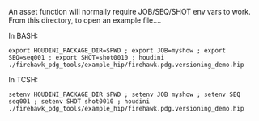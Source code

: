 

An asset function will normally require JOB/SEQ/SHOT env vars to work.
From this directory, to open an example file....

In BASH:
```
export HOUDINI_PACKAGE_DIR=$PWD ; export JOB=myshow ; export SEQ=seq001 ; export SHOT=shot0010 ; houdini ./firehawk_pdg_tools/example_hip/firehawk.pdg.versioning_demo.hip
```

In TCSH:
```
setenv HOUDINI_PACKAGE_DIR $PWD ; setenv JOB myshow ; setenv SEQ seq001 ; setenv SHOT shot0010 ; houdini ./firehawk_pdg_tools/example_hip/firehawk.pdg.versioning_demo.hip
```